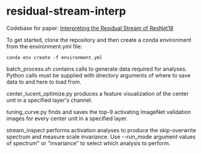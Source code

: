 # residual-stream-interp

Codebase for paper:  [Interpreting the Residual Stream of ResNet18](https://arxiv.org/abs/2407.05340)

To get started, clone the repository and then create a conda environment from the environment.yml file:

```
conda env create -f environment.yml
```


batch_process.sh contains calls to generate data required for analyses.  Python calls must be supplied with directory arguments of where to save data to and here to load from.

center_lucent_optimize.py produces a feature visualization of the center unit in a specified layer's channel.

tuning_curve.py finds and saves the top-9 activating ImageNet validation images for every center unit in a specified layer.

stream_inspect performs activation analyses to produce the skip-overwrite spectrum and measure scale invariance.  Use --run_mode argument values of  spectrum" or "invariance" to select which analysis to perform.